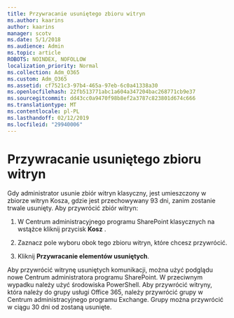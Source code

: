 ```yaml
---
title: Przywracanie usuniętego zbioru witryn
ms.author: kaarins
author: kaarins
manager: scotv
ms.date: 5/1/2018
ms.audience: Admin
ms.topic: article
ROBOTS: NOINDEX, NOFOLLOW
localization_priority: Normal
ms.collection: Adm_O365
ms.custom: Adm_O365
ms.assetid: cf7521c3-97b4-465a-97eb-6c0a41338a30
ms.openlocfilehash: 22fb513771abc1a604a347204bac268771cb9e37
ms.sourcegitcommit: dd43cc0a9470f98b8ef2a3787c823801d674c666
ms.translationtype: MT
ms.contentlocale: pl-PL
ms.lasthandoff: 02/12/2019
ms.locfileid: "29940006"
---
```

# <a name="restore-a-deleted-site-collection"></a>Przywracanie usuniętego zbioru witryn

Gdy administrator usunie zbiór witryn klasyczny, jest umieszczony w zbiorze witryn Kosza, gdzie jest przechowywany 93 dni, zanim zostanie trwale usunięty. Aby przywrócić zbiór witryn:
  
1. W Centrum administracyjnego programu SharePoint klasycznych na wstążce kliknij przycisk **Kosz** . 
    
2. Zaznacz pole wyboru obok tego zbioru witryn, które chcesz przywrócić.
    
3. Kliknij **Przywracanie elementów usuniętych**.
    
Aby przywrócić witrynę usuniętych komunikacji, można użyć podglądu nowe Centrum administratora programu SharePoint. W przeciwnym wypadku należy użyć środowiska PowerShell. Aby przywrócić witryny, która należy do grupy usługi Office 365, należy przywrócić grupy w Centrum administracyjnego programu Exchange. Grupy można przywrócić w ciągu 30 dni od zostaną usunięte.
  

